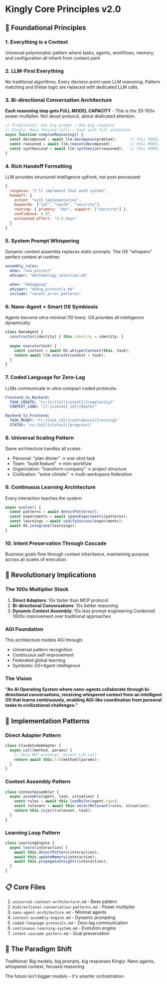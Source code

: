 # Kingly Core Principles v2.0

## 🎯 Foundational Principles

### 1. Everything is a Context
Universal polymorphic pattern where tasks, agents, workflows, memory, and configuration all inherit from context.yaml

### 2. LLM-First Everything
No traditional algorithms. Every decision point uses LLM reasoning. Pattern matching and if/else logic are replaced with dedicated LLM calls.

### 3. Bi-directional Conversation Architecture
**Each reasoning step gets FULL MODEL CAPACITY** - This is the 20-100x power multiplier. Not about protocol, about dedicated attention.

```javascript
// Traditional: One big prompt → One big response
// Kingly: Many focused calls → Each with full attention
async function complexReasoning() {
  const decomposed = await llm.decompose(problem);      // FULL MODEL
  const reasoned = await llm.reason(decomposed);        // FULL MODEL
  const synthesized = await llm.synthesize(reasoned);   // FULL MODEL
}
```

### 4. Rich Handoff Formatting
LLM provides structured intelligence upfront, not post-processed:

```javascript
{
  response: "I'll implement that auth system",
  handoff: {
    intent: "auth_implementation",
    keywords: ["jwt", "oauth", "security"],
    routing: { primary: "dev", support: ["security"] },
    confidence: 0.87,
    estimated_effort: "2-3_days"
  }
}
```

### 5. System Prompt Whispering
Dynamic context assembly replaces static prompts. The OS "whispers" perfect context at runtime:

```yaml
assembly_rules:
  when: "new_project"
  whisper: "methodology_selection.md"
  
  when: "debugging"
  whisper: "debug_protocols.md"
  include: "recent_error_patterns"
```

### 6. Nano-Agent + Smart OS Symbiosis
Agents become ultra-minimal (10 lines). OS provides all intelligence dynamically:

```javascript
class NanoAgent {
  constructor(identity) { this.identity = identity; }
  
  async execute(task) {
    const context = await OS.whisperContext(this, task);
    return await llm.execute(context + task);
  }
}
```

### 7. Coded Language for Zero-Lag
LLMs communicate in ultra-compact coded protocols:

```yaml
Frontend_to_Backend:
  TASK_CREATE: "tc:{title}|{intent}|{complexity}"
  CONTEXT_LOAD: "cl:{context_id}|{depth}"

Backend_to_Frontend:  
  TASK_READY: "tr:{task_id}|{confidence}|{routing}"
  STATUS: "su:{id}|{status}|{progress}"
```

### 8. Universal Scaling Pattern
Same architecture handles all scales:
- Personal: "plan dinner" → one-shot task
- Team: "build feature" → mini workflow
- Organization: "transform company" → project structure
- Civilization: "solve climate" → multi-workspace federation

### 9. Continuous Learning Architecture
Every interaction teaches the system:

```javascript
async evolve() {
  const patterns = await detectPatterns();
  const experiments = await spawnExperiments(patterns);
  const learnings = await codifySuccess(experiments);
  await OS.integrate(learnings);
}
```

### 10. Intent Preservation Through Cascade
Business goals flow through context inheritance, maintaining purpose across all scales of execution.

## 🚀 Revolutionary Implications

### The 100x Multiplier Stack
1. **Direct Adapters**: 10x faster than MCP protocol
2. **Bi-directional Conversations**: 10x better reasoning
3. **Dynamic Context Assembly**: 10x less prompt engineering
Combined: 1000x improvement over traditional approaches

### AGI Foundation
This architecture models AGI through:
- Universal pattern recognition
- Continuous self-improvement
- Federated global learning
- Symbiotic OS+Agent intelligence

### The Vision
**"An AI Operating System where nano-agents collaborate through bi-directional conversations, receiving whispered context from an intelligent OS that learns continuously, enabling AGI-like coordination from personal tasks to civilizational challenges."**

## 🔧 Implementation Patterns

### Direct Adapter Pattern
```javascript
class ClaudeCodeAdapter {
  async call(method, params) {
    // Skip MCP protocol, direct LLM call
    return await this.llm[method](params);
  }
}
```

### Context Assembly Pattern
```javascript
class ContextAssembler {
  async assemble(agent, task, situation) {
    const rules = await this.loadRules(agent.type);
    const relevant = await this.selectRelevant(rules, situation);
    return this.inject(relevant, task);
  }
}
```

### Learning Loop Pattern
```javascript
class LearningEngine {
  async learn(interaction) {
    await this.detectPattern(interaction);
    await this.updateMemory(interaction);
    await this.propagateInsights(interaction);
  }
}
```

## 📋 Core Files

1. `universal-context-architecture.md` - Base pattern
2. `bidirectional-conversation-patterns.md` - Power multiplier
3. `nano-agent-architecture.md` - Minimal agents
4. `context-assembly-engine.md` - Dynamic prompting
5. `coded-language-protocols.md` - Zero-lag communication
6. `continuous-learning-system.md` - Evolution engine
7. `intent-cascade-pattern.md` - Goal preservation

## 🎨 The Paradigm Shift

Traditional: Big models, big prompts, big responses
Kingly: Nano agents, whispered context, focused reasoning

The future isn't bigger models - it's smarter orchestration.